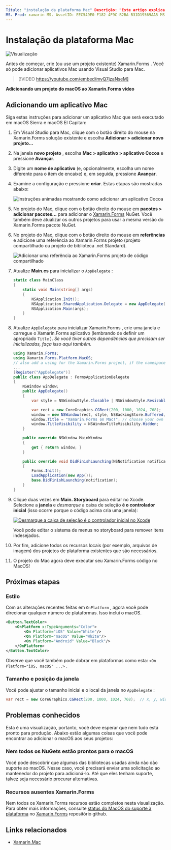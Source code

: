 ```yaml
---
Título: "instalação da plataforma Mac" Descrição: "Este artigo explica como adicionar um projeto do Mac a um Xamarin.Forms projeto, que produzirá um aplicativo capaz de ser executado em MacOS Sierra e MacOS El Capitan".
MS. Prod: xamarin MS. AssetID: EEC549E0-F182-4F9C-B2BA-B31D19569AA5 MS. Technology: xamarin-Forms MS. Custom: xamu-vídeo autor: davidbritch MS. Author: dabritch MS. Date: 05/03/2017 no-loc: [ Xamarin.Forms , Xamarin.Essentials ]
---
```


# <a name="mac-platform-setup"></a>Instalação da plataforma Mac

![Visualização](~/media/shared/preview.png)

Antes de começar, crie (ou use um projeto existente) Xamarin.Forms . Você só pode adicionar aplicativos Mac usando Visual Studio para Mac.

> [!VIDEO https://youtube.com/embed/mvQ7jzaNseM]

**Adicionando um projeto do macOS ao Xamarin.Forms vídeo**

## <a name="adding-a-mac-app"></a>Adicionando um aplicativo Mac

Siga estas instruções para adicionar um aplicativo Mac que será executado em macOS Sierra e macOS El Capitan:

1. Em Visual Studio para Mac, clique com o botão direito do mouse na Xamarin.Forms solução existente e escolha **Adicionar > adicionar novo projeto...**

2. Na janela **novo projeto** , escolha **Mac > aplicativo > aplicativo Cocoa** e pressione **Avançar**.

3. Digite um **nome de aplicativo** (e, opcionalmente, escolha um nome diferente para o item de encaixe) e, em seguida, pressione **Avançar**.

4. Examine a configuração e pressione **criar**. Estas etapas são mostradas abaixo:

    ![Instruções animadas mostrando como adicionar um aplicativo Cocoa](mac-images/add-macos-proj.gif)

5. No projeto do Mac, clique com o botão direito do mouse em **pacotes > adicionar pacotes...** para adicionar o [Xamarin.Forms](https://www.nuget.org/packages/Xamarin.Forms/) NuGet. Você também deve atualizar os outros projetos para usar a mesma versão do Xamarin.Forms pacote NuGet.

6. No projeto do Mac, clique com o botão direito do mouse em **referências** e adicione uma referência ao Xamarin.Forms projeto (projeto compartilhado ou projeto de biblioteca .net Standard).

    ![Adicionar uma referência ao Xamarin.Forms projeto de código compartilhado](mac-images/references-sml.png)

7. Atualize **Main.cs** para inicializar o `AppDelegate` :

    ```csharp
    static class MainClass
    {
        static void Main(string[] args)
        {
            NSApplication.Init();
            NSApplication.SharedApplication.Delegate = new AppDelegate(); // add this line
            NSApplication.Main(args);
        }
    }
    ```

8. Atualize `AppDelegate` para inicializar Xamarin.Forms , crie uma janela e carregue o Xamarin.Forms aplicativo (lembrando de definir um apropriado `Title` ). _Se você tiver outras dependências que precisam ser inicializadas, faça isso aqui também._

    ```csharp
    using Xamarin.Forms;
    using Xamarin.Forms.Platform.MacOS;
    // also add a using for the Xamarin.Forms project, if the namespace is different to this file
    ...
    [Register("AppDelegate")]
    public class AppDelegate : FormsApplicationDelegate
    {
        NSWindow window;
        public AppDelegate()
        {
            var style = NSWindowStyle.Closable | NSWindowStyle.Resizable | NSWindowStyle.Titled;

            var rect = new CoreGraphics.CGRect(200, 1000, 1024, 768);
            window = new NSWindow(rect, style, NSBackingStore.Buffered, false);
            window.Title = "Xamarin.Forms on Mac!"; // choose your own Title here
            window.TitleVisibility = NSWindowTitleVisibility.Hidden;
        }

        public override NSWindow MainWindow
        {
            get { return window; }
        }

        public override void DidFinishLaunching(NSNotification notification)
        {
            Forms.Init();
            LoadApplication(new App());
            base.DidFinishLaunching(notification);
        }
    }
    ```

9. Clique duas vezes em **Main. Storyboard** para editar no Xcode. Selecione a **janela** e _desmarque_ a caixa de seleção **é o controlador inicial** (isso ocorre porque o código acima cria uma janela):

    [![Desmarque a caixa de seleção é o controlador inicial no Xcode](mac-images/xcode-init-controller-sml.png)](mac-images/xcode-init-controller.png#lightbox)

    Você pode editar o sistema de menus no storyboard para remover itens indesejados.

10. Por fim, adicione todos os recursos locais (por exemplo, arquivos de imagem) dos projetos de plataforma existentes que são necessários.

11. O projeto do Mac agora deve executar seu Xamarin.Forms código no MacOS!

## <a name="next-steps"></a>Próximas etapas

### <a name="styling"></a>Estilo

Com as alterações recentes feitas em `OnPlatform` , agora você pode direcionar qualquer número de plataformas. Isso inclui o macOS.

```xml
<Button.TextColor>
    <OnPlatform x:TypeArguments="Color">
        <On Platform="iOS" Value="White"/>
        <On Platform="macOS" Value="White"/>
        <On Platform="Android" Value="Black"/>
    </OnPlatform>
</Button.TextColor>
```

Observe que você também pode dobrar em plataformas como esta: `<On Platform="iOS, macOS" ...>` .

### <a name="window-size-and-position"></a>Tamanho e posição da janela

Você pode ajustar o tamanho inicial e o local da janela no `AppDelegate` :

```csharp
var rect = new CoreGraphics.CGRect(200, 1000, 1024, 768);  // x, y, width, height
```

## <a name="known-issues"></a>Problemas conhecidos

Esta é uma visualização, portanto, você deve esperar que nem tudo está pronto para produção. Abaixo estão algumas coisas que você pode encontrar ao adicionar o macOS aos seus projetos:

### <a name="not-all-nugets-are-ready-for-macos"></a>Nem todos os NuGets estão prontos para o macOS

Você pode descobrir que algumas das bibliotecas usadas ainda não dão suporte ao macOS. Nesse caso, você precisará enviar uma solicitação ao mantenedor do projeto para adicioná-lo. Até que eles tenham suporte, talvez seja necessário procurar alternativas.

### <a name="missing-xamarinforms-features"></a>Recursos ausentes Xamarin.Forms

Nem todos os Xamarin.Forms recursos estão completos nesta visualização. Para obter mais informações, consulte [status do MacOS do suporte à plataforma](https://github.com/xamarin/Xamarin.Forms/wiki/Platform-Support-macOS-Status) no [Xamarin.Forms](https://github.com/xamarin/Xamarin.Forms) repositório github.

## <a name="related-links"></a>Links relacionados

- [Xamarin.Mac](~/mac/index.yml)
